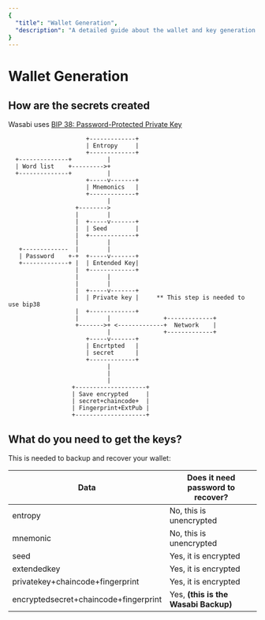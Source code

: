 ```yaml
---
{
  "title": "Wallet Generation",
  "description": "A detailed guide about the wallet and key generation in Wasabi. This is the Wasabi documentation, an archive of knowledge about the open-source, non-custodial and privacy-focused Bitcoin wallet for desktop."
}
---
```


# Wallet Generation

## How are the secrets created

Wasabi uses [BIP 38: Password-Protected Private Key](https://github.com/bitcoin/bips/blob/master/bip-0038.mediawiki)

```
                      +-------------+
                      | Entropy     |
                      +-------------+
  +--------------+          |
  | Word list    +--------->+
  +--------------+          |
                      +-----v-------+
                      | Mnemonics   |
                      +-------------+
                            |
                   +-------->
                   |        |
                   |  +-----v-------+
                   |  | Seed        |
                   |  +-------------+
                   |        |
   +-------------  |        |
   | Password    +-+  +-----v-------+
   +-------------+ |  | Entended Key|
                   |  +-------------+
                   |        |
                   |        |
                   |  +-----v-------+
                   |  | Private key |     ** This step is needed to use bip38
                   |  +-------------+
                   |        |               +-------------+
                   +------->+ <-------------+  Network    |
                            |               +-------------+
                      +-----v-------+
                      | Encrtpted   |
                      | secret      |
                      +-------------+
                            |
                            |
                            |
                  +--------------------+
                  | Save encrypted     |
                  | secret+chaincode+  |
                  | Fingerprint+ExtPub |
                  +--------------------+

```

## What do you need to get the keys?

This is needed to backup and recover your wallet:

| Data | Does it need password to recover? |
|----------------------|--------------------------------|
| entropy |  No, this is unencrypted |
| mnemonic | No, this is unencrypted |
| seed |  Yes, it is encrypted |
| extendedkey |  Yes, it is encrypted |
| privatekey+chaincode+fingerprint | Yes, it is encrypted |
| encryptedsecret+chaincode+fingerprint  | Yes, **(this is the Wasabi Backup)** |


